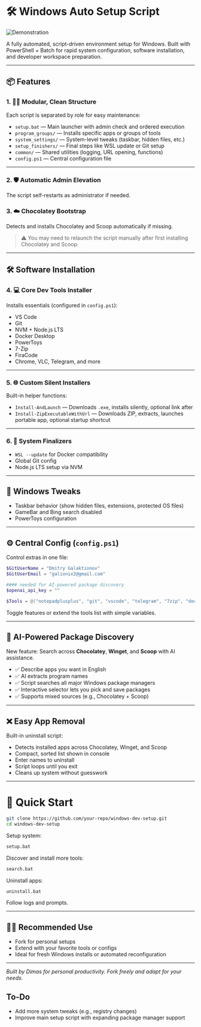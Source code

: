# 🛠️ Windows Auto Setup Script

![Demonstration](demo.gif)

A fully automated, script-driven environment setup for Windows. Built with PowerShell + Batch for rapid system configuration, software installation, and developer workspace preparation.

---

## 📦 Features

### 1. 🧙‍♂️ Modular, Clean Structure

Each script is separated by role for easy maintenance:

* `setup.bat` — Main launcher with admin check and ordered execution
* `program_groups/` — Installs specific apps or groups of tools
* `system_settings/` — System-level tweaks (taskbar, hidden files, etc.)
* `setup_finishers/` — Final steps like WSL update or Git setup
* `common/` — Shared utilities (logging, URL opening, functions)
* `config.ps1` — Central configuration file

---

### 2. 🛡️ Automatic Admin Elevation

The script self-restarts as administrator if needed.

### 3. ☁️ Chocolatey Bootstrap

Detects and installs Chocolatey and Scoop automatically if missing.

> ⚠️ You may need to relaunch the script manually after first installing Chocolatey and Scoop.

---

## 🛠️ Software Installation

### 4. 💻 Core Dev Tools Installer

Installs essentials (configured in `config.ps1`):

* VS Code
* Git
* NVM + Node.js LTS
* Docker Desktop
* PowerToys
* 7-Zip
* FiraCode
* Chrome, VLC, Telegram, and more

---

### 5. 🌐 Custom Silent Installers

Built-in helper functions:

* `Install-AndLaunch` — Downloads `.exe`, installs silently, optional link after
* `Install-ZipExecutableWithUrl` — Downloads ZIP, extracts, launches portable app, optional startup shortcut

---

### 6. 🏑 System Finalizers

* `WSL --update` for Docker compatibility
* Global Git config
* Node.js LTS setup via NVM

---

## 🔧 Windows Tweaks

* Taskbar behavior (show hidden files, extensions, protected OS files)
* GameBar and Bing search disabled
* PowerToys configuration

---

## ⚙️ Central Config (`config.ps1`)

Control extras in one file:

```powershell
$GitUserName = "Dmitry Galaktionov"
$GitUserEmail = "galionix2@gmail.com"

#### needed for AI-powered package discovery
$openai_api_key = ""

$Tools = @("notepadplusplus", "git", "vscode", "telegram", "7zip", "docker-desktop", ...)

```

Toggle features or extend the tools list with simple variables.

---

## 🔎 AI-Powered Package Discovery

New feature: Search across **Chocolatey**, **Winget**, and **Scoop** with AI assistance.

* ✅ Describe apps you want in English
* ✅ AI extracts program names
* ✅ Script searches all major Windows package managers
* ✅ Interactive selector lets you pick and save packages
* ✅ Supports mixed sources (e.g., Chocolatey + Scoop)

---

## ❌ Easy App Removal

Built-in uninstall script:

* Detects installed apps across Chocolatey, Winget, and Scoop
* Compact, sorted list shown in console
* Enter names to uninstall
* Script loops until you exit
* Cleans up system without guesswork

---

# 🏑 Quick Start

```bash
git clone https://github.com/your-repo/windows-dev-setup.git
cd windows-dev-setup
```

Setup system:

```bat
setup.bat
```

Discover and install more tools:

```bat
search.bat
```
Uninstall apps:

```bat
uninstall.bat
```
Follow logs and prompts.

---

## 🧙‍♂️ Recommended Use

* Fork for personal setups
* Extend with your favorite tools or configs
* Ideal for fresh Windows installs or automated reconfiguration

---

*Built by Dimas for personal productivity. Fork freely and adapt for your needs.*

## To-Do
* Add more system tweaks (e.g., registry changes)
* Improve main setup script with expanding package manager support